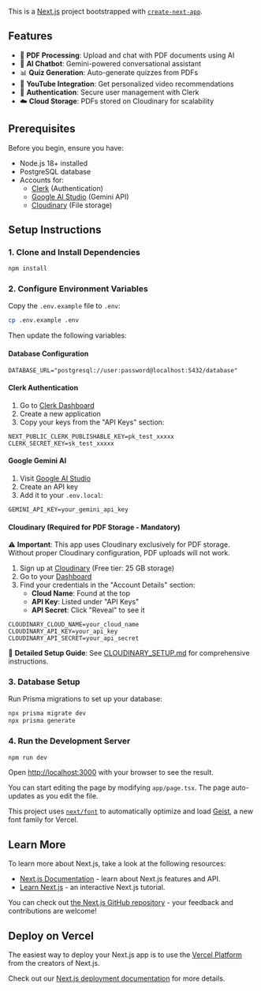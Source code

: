 This is a [Next.js](https://nextjs.org) project bootstrapped with [`create-next-app`](https://nextjs.org/docs/app/api-reference/cli/create-next-app).

## Features

- 📄 **PDF Processing**: Upload and chat with PDF documents using AI
- 💬 **AI Chatbot**: Gemini-powered conversational assistant
- 📊 **Quiz Generation**: Auto-generate quizzes from PDFs
- 🎥 **YouTube Integration**: Get personalized video recommendations
- 🔐 **Authentication**: Secure user management with Clerk
- ☁️ **Cloud Storage**: PDFs stored on Cloudinary for scalability

## Prerequisites

Before you begin, ensure you have:
- Node.js 18+ installed
- PostgreSQL database
- Accounts for:
  - [Clerk](https://clerk.dev) (Authentication)
  - [Google AI Studio](https://makersuite.google.com/app/apikey) (Gemini API)
  - [Cloudinary](https://cloudinary.com) (File storage)

## Setup Instructions

### 1. Clone and Install Dependencies

```bash
npm install
```

### 2. Configure Environment Variables

Copy the `.env.example` file to `.env`:

```bash
cp .env.example .env
```

Then update the following variables:

#### **Database Configuration**
```env
DATABASE_URL="postgresql://user:password@localhost:5432/database"
```

#### **Clerk Authentication**
1. Go to [Clerk Dashboard](https://dashboard.clerk.com/)
2. Create a new application
3. Copy your keys from the "API Keys" section:
```env
NEXT_PUBLIC_CLERK_PUBLISHABLE_KEY=pk_test_xxxxx
CLERK_SECRET_KEY=sk_test_xxxxx
```

#### **Google Gemini AI**
1. Visit [Google AI Studio](https://makersuite.google.com/app/apikey)
2. Create an API key
3. Add it to your `.env.local`:
```env
GEMINI_API_KEY=your_gemini_api_key
```

#### **Cloudinary (Required for PDF Storage - Mandatory)**
⚠️ **Important**: This app uses Cloudinary exclusively for PDF storage. Without proper Cloudinary configuration, PDF uploads will not work.

1. Sign up at [Cloudinary](https://cloudinary.com/users/register/free) (Free tier: 25 GB storage)
2. Go to your [Dashboard](https://console.cloudinary.com/)
3. Find your credentials in the "Account Details" section:
   - **Cloud Name**: Found at the top
   - **API Key**: Listed under "API Keys"
   - **API Secret**: Click "Reveal" to see it

```env
CLOUDINARY_CLOUD_NAME=your_cloud_name
CLOUDINARY_API_KEY=your_api_key
CLOUDINARY_API_SECRET=your_api_secret
```

📖 **Detailed Setup Guide**: See [CLOUDINARY_SETUP.md](./CLOUDINARY_SETUP.md) for comprehensive instructions.

### 3. Database Setup

Run Prisma migrations to set up your database:

```bash
npx prisma migrate dev
npx prisma generate
```

### 4. Run the Development Server

```bash
npm run dev
```

Open [http://localhost:3000](http://localhost:3000) with your browser to see the result.

You can start editing the page by modifying `app/page.tsx`. The page auto-updates as you edit the file.

This project uses [`next/font`](https://nextjs.org/docs/app/building-your-application/optimizing/fonts) to automatically optimize and load [Geist](https://vercel.com/font), a new font family for Vercel.

## Learn More

To learn more about Next.js, take a look at the following resources:

- [Next.js Documentation](https://nextjs.org/docs) - learn about Next.js features and API.
- [Learn Next.js](https://nextjs.org/learn) - an interactive Next.js tutorial.

You can check out [the Next.js GitHub repository](https://github.com/vercel/next.js) - your feedback and contributions are welcome!

## Deploy on Vercel

The easiest way to deploy your Next.js app is to use the [Vercel Platform](https://vercel.com/new?utm_medium=default-template&filter=next.js&utm_source=create-next-app&utm_campaign=create-next-app-readme) from the creators of Next.js.

Check out our [Next.js deployment documentation](https://nextjs.org/docs/app/building-your-application/deploying) for more details.
